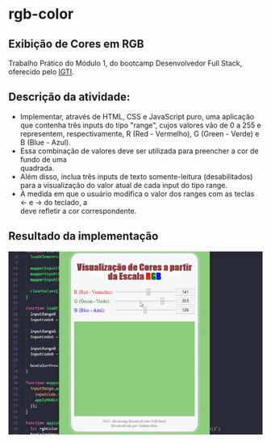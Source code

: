 # rgb-color

## Exibição de Cores em RGB

Trabalho Prático do Módulo 1, do bootcamp Desenvolvedor Full Stack, oferecido pelo [IGTI](https://www.igti.com.br/).

## Descrição da atividade:

- Implementar, através de HTML, CSS e JavaScript puro, uma aplicação que contenha três inputs do tipo "range", cujos valores vão de 0 a 255 e representem, respectivamente, R (Red - Vermelho), G (Green - Verde) e B (Blue - Azul).
- Essa combinação de valores deve ser utilizada para preencher a cor de fundo de uma <div> quadrada.
- Além disso, inclua três inputs de texto somente-leitura (desabilitados) para a visualização do valor atual de cada input do tipo range.
- À medida em que o usuário modifica o valor dos ranges com as teclas ← e → do teclado, a <div> deve refletir a cor correspondente.

## Resultado da implementação

<img src="./img/rgbColor.gif" alt="RGB Color">
